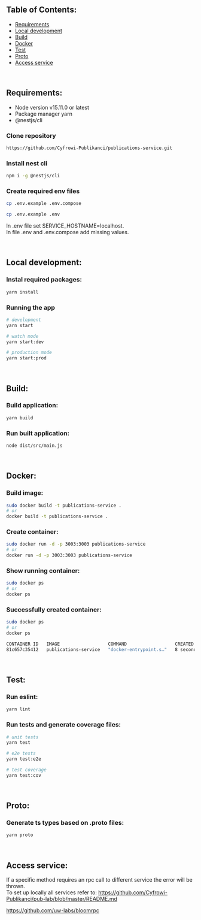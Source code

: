 ## Table of Contents:
* [Requirements](https://github.com/Cyfrowi-Publikanci/publications-service#requirements)
* [Local development](https://github.com/Cyfrowi-Publikanci/publications-service#local-development)
* [Build](https://github.com/Cyfrowi-Publikanci/publications-service#build)
* [Docker](https://github.com/Cyfrowi-Publikanci/publications-service#docker)
* [Test](https://github.com/Cyfrowi-Publikanci/publications-service#test)
* [Proto](https://github.com/Cyfrowi-Publikanci/publications-service#proto)
* [Access service](https://github.com/Cyfrowi-Publikanci/publications-service#access-service)

<br/>

## Requirements:
* Node version v15.11.0 or latest
* Package manager yarn
* @nestjs/cli

### Clone repository

```bash
https://github.com/Cyfrowi-Publikanci/publications-service.git
```

### Install nest cli

```bash
npm i -g @nestjs/cli
```

### Create required env files

```bash
cp .env.example .env.compose
```

```bash
cp .env.example .env
```

In .env file set SERVICE_HOSTNAME=localhost.<br/>
In file .env and .env.compose add missing values.

<br/>

## Local development:

### Instal required packages:

```bash
yarn install
```

### Running the app

```bash
# development
yarn start

# watch mode
yarn start:dev

# production mode
yarn start:prod
```

<br/>

## Build:

### Build application:

```bash
yarn build
```

### Run built application:

```bash
node dist/src/main.js
```

<br/>

## Docker:

### Build image:

```bash
sudo docker build -t publications-service .
# or
docker build -t publications-service .
```

### Create container:

```bash
sudo docker run -d -p 3003:3003 publications-service
# or
docker run -d -p 3003:3003 publications-service
```

### Show running container:

```bash
sudo docker ps
# or
docker ps
```

### Successfully created container:

```bash
sudo docker ps
# or
docker ps
```

```bash
CONTAINER ID   IMAGE                  COMMAND                  CREATED         STATUS         PORTS                    NAMES
81c657c35412   publications-service   "docker-entrypoint.s…"   8 seconds ago   Up 7 seconds   0.0.0.0:3003->3003/tcp   gifted_gates
```

<br/>

## Test:

### Run eslint:

```bash
yarn lint
```

### Run tests and generate coverage files:

```bash
# unit tests
yarn test

# e2e tests
yarn test:e2e

# test coverage
yarn test:cov
```

<br/>

## Proto:

### Generate ts types based on .proto files:

```bash
yarn proto
```

<br/>

## Access service:

If a specific method requires an rpc call to different service the error will be thrown.<br/>
To set up locally all services  refer to: https://github.com/Cyfrowi-Publikanci/pub-lab/blob/master/README.md

https://github.com/uw-labs/bloomrpc

